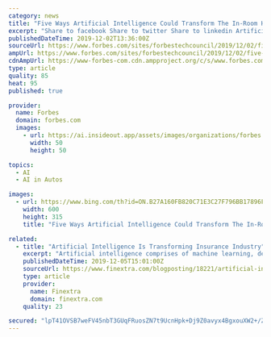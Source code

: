 ```yaml
---
category: news
title: "Five Ways Artificial Intelligence Could Transform The In-Room Hotel Experience"
excerpt: "Share to facebook Share to twitter Share to linkedin Artificial intelligence (AI) is upending many industries and transforming everything around us. Self-driving cars, drones that deliver packages and AI assistants that provide instant and accurate responses to your questions would have been considered science fiction just a few years ago."
publishedDateTime: 2019-12-02T13:36:00Z
sourceUrl: https://www.forbes.com/sites/forbestechcouncil/2019/12/02/five-ways-artificial-intelligence-could-transform-the-in-room-hotel-experience/
ampUrl: https://www.forbes.com/sites/forbestechcouncil/2019/12/02/five-ways-artificial-intelligence-could-transform-the-in-room-hotel-experience/amp/
cdnAmpUrl: https://www-forbes-com.cdn.ampproject.org/c/s/www.forbes.com/sites/forbestechcouncil/2019/12/02/five-ways-artificial-intelligence-could-transform-the-in-room-hotel-experience/amp/
type: article
quality: 85
heat: 95
published: true

provider:
  name: Forbes
  domain: forbes.com
  images:
    - url: https://ai.insideout.app/assets/images/organizations/forbes.com-50x50.jpg
      width: 50
      height: 50

topics:
  - AI
  - AI in Autos

images:
  - url: https://www.bing.com/th?id=ON.B27A160FB820C71E3C27F796BB17896F
    width: 600
    height: 315
    title: "Five Ways Artificial Intelligence Could Transform The In-Room Hotel Experience"

related:
  - title: "Artificial Intelligence Is Transforming Insurance Industry"
    excerpt: "Artificial intelligence comprises of machine learning, deep learning, neural networks, and natural language processing and uses algorithms to analyze data and work more efficiently. Insurers are relying more on artificial learning in this new age to make decisions and ensure the rights of their clients are protected. How the insurance industry ..."
    publishedDateTime: 2019-12-05T15:01:00Z
    sourceUrl: https://www.finextra.com/blogposting/18221/artificial-intelligence-is-transforming-insurance-industry
    type: article
    provider:
      name: Finextra
      domain: finextra.com
    quality: 23

secured: "lpT41OVSB7weFV45nbT3GUqFRuosZN7t9UcnHpk+Dj9Z0avyx4BgxouXW2+/ZeQOdTLV1u/nURcoKooN70DspuxKOcA7AxQy7ZE2MxlWhS9Gbw5A/IEYej+paps0F+V0V6pDysdHTFHFGo3TM5s/AoZK24ICIpnFTX0HYGmBxDD7Qk9XkMGJdkr+ytXVe2prvpSMkk5GFeAD+OOqkBFYp409s5MzvguQcMWUvBZpkNh7WyqFY5pR4N1016ZIabg1kl/kcYEgr/3L2rldI396HA==;b4mLK9edYIXlckwSe85mZw=="
---
```


